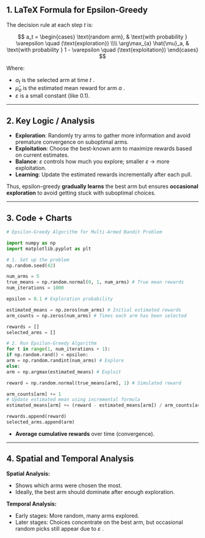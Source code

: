 1\. LaTeX Formula for Epsilon-Greedy
------------------------------------

The decision rule at each step  $t$  is:

$$
a_t = \begin{cases} \text{random arm}, & \text{with probability } \varepsilon \quad (\text{exploration}) \\\\ \arg\max_{a} \hat{\mu}_a, & \text{with probability } 1 - \varepsilon \quad (\text{exploitation}) \end{cases}
$$

Where:

*    $a_t$  is the selected arm at time  $t$ .
*    $\hat{\mu}_a$  is the estimated mean reward for arm  $a$ .
*    $\varepsilon$  is a small constant (like 0.1).
    

* * *

2\. Key Logic / Analysis
------------------------

*   **Exploration**: Randomly try arms to gather more information and avoid premature convergence on suboptimal arms.
*   **Exploitation**: Choose the best-known arm to maximize rewards based on current estimates.
*   **Balance**:  $\varepsilon$  controls how much you explore; smaller  $\varepsilon$  → more exploitation.
*   **Learning**: Update the estimated rewards incrementally after each pull.
    

Thus, epsilon-greedy **gradually learns** the best arm but ensures **occasional exploration** to avoid getting stuck with suboptimal choices.

* * *

3\. Code + Charts
-----------------
```python
# Epsilon-Greedy Algorithm for Multi-Armed Bandit Problem

import numpy as np
import matplotlib.pyplot as plt

# 1. Set up the problem
np.random.seed(42)

num_arms = 5
true_means = np.random.normal(0, 1, num_arms) # True mean rewards
num_iterations = 1000

epsilon = 0.1 # Exploration probability

estimated_means = np.zeros(num_arms) # Initial estimated rewards
arm_counts = np.zeros(num_arms) # Times each arm has been selected

rewards = []
selected_arms = []

# 2. Run Epsilon-Greedy Algorithm
for t in range(1, num_iterations + 1):
if np.random.rand() < epsilon:
arm = np.random.randint(num_arms) # Explore
else:
arm = np.argmax(estimated_means) # Exploit

reward = np.random.normal(true_means[arm], 1) # Simulated reward

arm_counts[arm] += 1
# Update estimated mean using incremental formula
estimated_means[arm] += (reward - estimated_means[arm]) / arm_counts[arm]

rewards.append(reward)
selected_arms.append(arm)

```
*   **Average cumulative rewards** over time (convergence).
* * *

4\. Spatial and Temporal Analysis
---------------------------------

**Spatial Analysis:**

*   Shows which arms were chosen the most.
*   Ideally, the best arm should dominate after enough exploration.

**Temporal Analysis:**

*   Early stages: More random, many arms explored.
*   Later stages: Choices concentrate on the best arm, but occasional random picks still appear due to  $\varepsilon$ .
